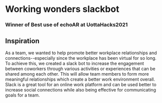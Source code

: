# Working wonders slackbot
### Winner of Best use of echoAR at UottaHacks2021


## Inspiration

As a team, we wanted to help promote better workplace relationships and connections--especially since the workplace has been virtual for so long. To achieve this, we created a slack bot to increase the engagement between coworkers through various activities or experiences that can be shared among each other. This will allow team members to form more meaningful relationships which create a better work environment overall. Slack is a great tool for an online work platform and can be used better to increase social connections while also being effective for communicating goals for a team.
